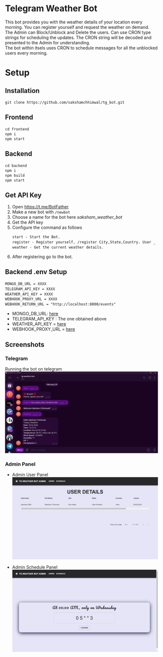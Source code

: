 # Telegram Weather Bot

This bot provides you with the weather details of your location every morning. You can register yourself and request the weather on demand. 
<br>
The Admin can Block/Unblock and Delete the users. Can use CRON type strings for scheduling the updates. The CRON string will be decoded and presented to the Admin for understanding.
<br>
The bot within itsels uses CRON to schedule messages for all the unblocked users every morning.

# Setup

## Installation

```shell
git clone https://github.com/sakshamchhimwal/tg_bot.git
```

## Frontend

```shell
cd frontend
npm i
npm start
```

## Backend
```shell
cd backend
npm i
npm build
npm start
```

## Get API Key

1. Open https://t.me/BotFather
2. Make a new bot with `/newbot`
3. Choose a name for the bot here *saksham_weather_bot*
4. Get the API key
5. Configure the command as follows
    ```txt
    start - Start the Bot.
    register - Register yourself, /register City,State,Country. User _ for spaces if any.
    weather - Get the current weather details.
    ```
6. After registering go to the bot.

## Backend .env Setup

```txt
MONGO_DB_URL = XXXX
TELEGRAM_API_KEY = XXXX
WEATHER_API_KEY = XXXX
WEBHOOK_PROXY_URL = XXXX
WEBHOOK_RETURN_URL = "http://localhost:8000/events"
```

* MONGO_DB_URL: [here](https://www.mongodb.com/docs/guides/atlas/cluster/)
* TELEGRAM_API_KEY : The one obtained above
* WEATHER_API_KEY = [here](https://www.weatherapi.com/)
* WEBHOOK_PROXY_URL = [here](https://smee.io/)

## Screenshots

### Telegram
Running the bot on telegram
![Running the bot on telegram](image-1.png)

### Admin Panel
* Admin User Panel
    ![Weather bot admin](image-2.png)

* Admin Schedule Panel
    ![alt text](image-3.png)